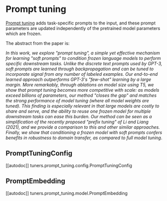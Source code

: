 <!--Copyright 2023 The HuggingFace Team. All rights reserved.

Licensed under the Apache License, Version 2.0 (the "License"); you may not use this file except in compliance with
the License. You may obtain a copy of the License at

http://www.apache.org/licenses/LICENSE-2.0

Unless required by applicable law or agreed to in writing, software distributed under the License is distributed on
an "AS IS" BASIS, WITHOUT WARRANTIES OR CONDITIONS OF ANY KIND, either express or implied. See the License for the
specific language governing permissions and limitations under the License.

⚠️ Note that this file is in Markdown but contain specific syntax for our doc-builder (similar to MDX) that may not be
rendered properly in your Markdown viewer.

-->

# Prompt tuning

[Prompt tuning](https://hf.co/papers/2104.08691) adds task-specific prompts to the input, and these prompt parameters are updated independently of the pretrained model parameters which are frozen.

The abstract from the paper is:

*In this work, we explore "prompt tuning", a simple yet effective mechanism for learning "soft prompts" to condition frozen language models to perform specific downstream tasks. Unlike the discrete text prompts used by GPT-3, soft prompts are learned through backpropagation and can be tuned to incorporate signal from any number of labeled examples. Our end-to-end learned approach outperforms GPT-3's "few-shot" learning by a large margin. More remarkably, through ablations on model size using T5, we show that prompt tuning becomes more competitive with scale: as models exceed billions of parameters, our method "closes the gap" and matches the strong performance of model tuning (where all model weights are tuned). This finding is especially relevant in that large models are costly to share and serve, and the ability to reuse one frozen model for multiple downstream tasks can ease this burden. Our method can be seen as a simplification of the recently proposed "prefix tuning" of Li and Liang (2021), and we provide a comparison to this and other similar approaches. Finally, we show that conditioning a frozen model with soft prompts confers benefits in robustness to domain transfer, as compared to full model tuning*.

## PromptTuningConfig

[[autodoc]] tuners.prompt_tuning.config.PromptTuningConfig

## PromptEmbedding

[[autodoc]] tuners.prompt_tuning.model.PromptEmbedding
